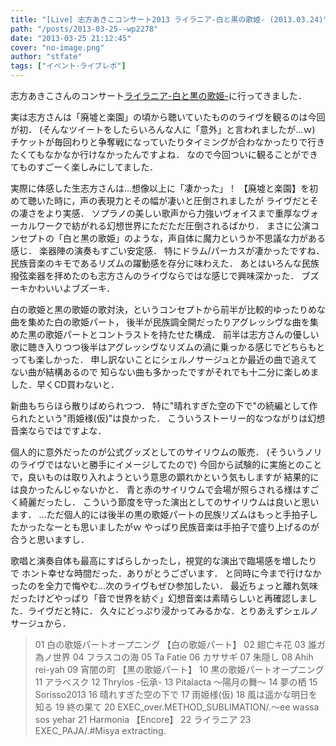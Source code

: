 ```yaml
---
title: "[Live] 志方あきこコンサート2013 ライラニア-白と黒の歌姫- (2013.03.24)"
path: "/posts/2013-03-25--wp2278"
date: "2013-03-25 21:12:45"
cover: "no-image.png"
author: "stfate"
tags: ["イベント･ライブレポ"]
---
```



志方あきこさんのコンサート<a href="http://www.laylania.com/" target="_blank">ライラニア-白と黒の歌姫-</a>に行ってきました．

実は志方さんは「廃墟と楽園」の頃から聴いていたもののライヴを観るのは今回が初．
(そんなツイートをしたらいろんな人に「意外」と言われましたが…ｗ)
チケットが毎回わりと争奪戦になっていたりタイミングが合わなかったりで行きたくてもなかなか行けなかったんですよね．
なので今回ついに観ることができてものすごーく楽しみにしてました．

実際に体感した生志方さんは…想像以上に「凄かった」！
【廃墟と楽園】を初めて聴いた時に，声の表現力とその幅が凄いと圧倒されましたが
ライヴだとその凄さをより実感．
ソプラノの美しい歌声から力強いヴォイスまで重厚なヴォーカルワークで紡がれる幻想世界にただただ圧倒されるばかり．
まさに公演コンセプトの「白と黒の歌姫」のような，声自体に魔力というか不思議な力がある感じ．
楽器陣の演奏もすごい安定感．
特にドラム/パーカスが凄かったですね．
民族音楽のキモであるリズムの躍動感を存分に味わえた．
あとはいろんな民族撥弦楽器を拝めたのも志方さんのライヴならではな感じで興味深かった．
ブズーキかわいいよブズーキ．

白の歌姫と黒の歌姫の歌対決，というコンセプトから前半が比較的ゆったりめな曲を集めた白の歌姫パート，
後半が民族調全開だったりアグレッシヴな曲を集めた黒の歌姫パートとコントラストを持たせた構成．
前半は志方さんの優しい歌に聴き入りつつ後半はアグレッシヴなリズムの渦に乗っかる感じでどちらもとっても楽しかった．
申し訳ないことにシェルノサージュとか最近の曲で追えてない曲が結構あるので
知らない曲も多かったですがそれでも十二分に楽しめました．早くCD買わないと．

新曲もちらほら散りばめられつつ．
特に"晴れすぎた空の下で"の続編として作られたという"雨姫様(仮)"は良かった．
こういうストーリー的なつながりは幻想音楽ならではですよな．

個人的に意外だったのが公式グッズとしてのサイリウムの販売．
(そういうノリのライヴではないと勝手にイメージしてたので)
今回から試験的に実施とのことで，良いものは取り入れようという意思の顕れかという気もしますが
結果的には良かったんじゃないかと．
青と赤のサイリウムで会場が照らされる様はすごく綺麗だったし．
こういう節度を守った演出としてのサイリウムは良いと思います．
…ただ個人的には後半の黒の歌姫パートの民族リズムはもっと手拍子したかったなーとも思いましたがｗ
やっぱり民族音楽は手拍子で盛り上げるのが合うと思いますし．

歌唱と演奏自体も最高にすばらしかったし，視覚的な演出で臨場感を増したりで
ホント幸せな時間だった．ありがとうございます．
と同時に今まで行けなかったのを全力で悔やむ…次のライヴもぜひ参加したい．
最近ちょっと離れ気味だったけどやっぱり「音で世界を紡ぐ」幻想音楽は素晴らしいと再確認しました．ライヴだと特に．
久々にどっぷり浸かってみるかな．とりあえずシェルノサージュから．

<blockquote>01 白の歌姫パートオープニング
【白の歌姫パート】
02 翅亡キ花
03 誰ガ為ノ世界
04 フラスコの海
05 Ta Fatie
06 カササギ
07 朱隠し
08 Ahih rei-yah
09 宵闇の町
【黒の歌姫パート】
10 黒の歌姫パートオープニング
11 アラベスク
12 Thrylos -伝承-
13 Pitalacta ～陽月の舞～ 
14 夢の栖
15 Sorisso2013
16 晴れすぎた空の下で
17 雨姫様(仮)
18 風は遥かな明日を知る
19 終の果て
20 EXEC_over.METHOD_SUBLIMATION/.～ee wassa sos yehar
21 Harmonia
【Encore】
22 ライラニア
23 EXEC_PAJA/.#Misya extracting.</blockquote>